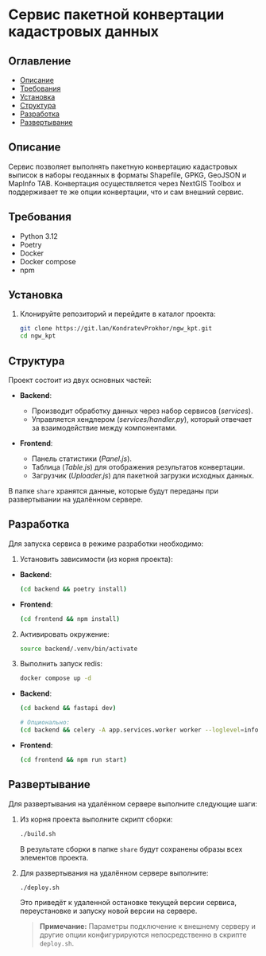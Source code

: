 # Сервис пакетной конвертации кадастровых данных

## Оглавление
- [Описание](#описание)
- [Требования](#требования)
- [Установка](#установка)
- [Структура](#структура)
- [Разработка](#разработка)
- [Развертывание](#развертывание)

## Описание
Сервис позволяет выполнять пакетную конвертацию кадастровых выписок в наборы геоданных в форматы Shapefile, GPKG, GeoJSON и MapInfo TAB. Конвертация осуществляется через NextGIS Toolbox и поддерживает те же опции конвертации, что и сам внешний сервис.

## Требования
- Python 3.12
- Poetry
- Docker
- Docker compose
- npm

## Установка
1. Клонируйте репозиторий и перейдите в каталог проекта:
    ```bash
    git clone https://git.lan/KondratevProkhor/ngw_kpt.git
    cd ngw_kpt
    ```

## Структура
Проект состоит из двух основных частей:
- **Backend**:
    - Производит обработку данных через набор сервисов (*services*).
    - Управляется хендлером (*services/handler.py*), который отвечает за взаимодействие между компонентами.

- **Frontend**:
    - Панель статистики (*Panel.js*).
    - Таблица (*Table.js*) для отображения результатов конвертации.
    - Загрузчик (*Uploader.js*) для пакетной загрузки исходных данных.

В папке `share` хранятся данные, которые будут переданы при развертывании на удалённом сервере.

## Разработка
Для запуска сервиса в режиме разработки необходимо:

1. Установить зависимости (из корня проекта):
- **Backend**:
    ```bash
    (cd backend && poetry install)
    ```
- **Frontend**:
    ```bash
    (cd frontend && npm install)
    ```

2. Активировать окружение:
    ```bash
    source backend/.venv/bin/activate
    ```

2. Выполнить запуск redis:
    ```bash
    docker compose up -d
    ```

- **Backend**:
    ```bash
    (cd backend && fastapi dev)
    ```
    ```bash
    # Опционально:
    (cd backend && celery -A app.services.worker worker --loglevel=info --concurrency=1)
    ```

- **Frontend**:
    ```bash
    (cd frontend && npm run start)
    ```

## Развертывание
Для развертывания на удалённом сервере выполните следующие шаги:

1. Из корня проекта выполните скрипт сборки:
    ```bash
    ./build.sh
    ```
    В результате сборки в папке `share` будут сохранены образы всех элементов проекта.

2. Для развертывания на удалённом сервере выполните:
    ```bash
    ./deploy.sh
    ```
    Это приведёт к удаленной остановке текущей версии сервиса, переустановке и запуску новой версии на сервере.

    > **Примечание:** Параметры подключение к внешнему серверу и другие опции конфигурируются непосредственно в скрипте `deploy.sh`.
